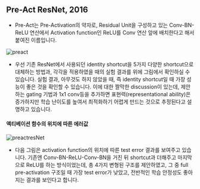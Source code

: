 ## Pre-Act ResNet, 2016

- Pre-Act는 Pre-Activation의 약자로, Residual Unit을 구성하고 있는 Conv-BN-ReLU 연산에서 Activation function인 ReLU를 Conv 연산 앞에 배치한다고 해서 붙여진 이름입니다.

![preact](https://hoya012.github.io/assets/img/image_classification_guidebook/13.PNG)

- 우선 기존 ResNet에서 사용되던 identity shortcut을 5가지 다양한 shortcut으로 대체하는 방법과, 각각을 적용하였을 때의 실험 결과를 위에 그림에서 확인하실 수 있습니다. 실험 결과, 아무것도 하지 않았을 때, 즉 identity shortcut일 때 가장 성능이 좋은 것을 확인할 수 있습니다. 이에 대한 짤막한 discussion이 있는데, 제안하는 gating 기법과 1x1 conv등을 추가하면 표현력(representational ability)은 증가하지만 학습 난이도를 높여서 최적화하기 어렵게 만드는 것으로 추정된다고 설명하고 있습니다.

#### 액티베이션 함수의 위치에 따른 에러값

![preactresNet](https://hoya012.github.io/assets/img/image_classification_guidebook/14.PNG)

- 다음 그림은 activation function의 위치에 따른 test error 결과를 보여주고 있습니다. 기존엔 Conv-BN-ReLU-Conv-BN을 거친 뒤 shortcut과 더해주고 마지막으로 ReLU를 하는 방식이었는데, 총 4가지 변형된 구조를 제안하였고, 그 중 full pre-activation 구조일 때 가장 test error가 낮았고, 전반적인 학습 안정성도 좋아지는 결과를 보인다고 합니다.

